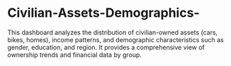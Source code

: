 # Civilian-Assets-Demographics-
This dashboard analyzes the distribution of civilian-owned assets (cars, bikes, homes), income patterns, and demographic characteristics such as gender, education, and region. It provides a comprehensive view of ownership trends and financial data by group.
